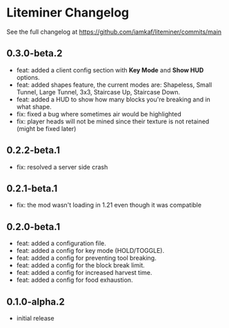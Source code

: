 # Liteminer Changelog

See the full changelog at https://github.com/iamkaf/liteminer/commits/main

## 0.3.0-beta.2

- feat: added a client config section with __Key Mode__ and __Show HUD__ options.
- feat: added shapes feature, the current modes are: Shapeless, Small Tunnel, Large Tunnel, 3x3, Staircase Up, Staircase Down.
- feat: added a HUD to show how many blocks you're breaking and in what shape.
- fix: fixed a bug where sometimes air would be highlighted
- fix: player heads will not be mined since their texture is not retained (might be fixed later)

## 0.2.2-beta.1

- fix: resolved a server side crash

## 0.2.1-beta.1

- fix: the mod wasn't loading in 1.21 even though it was compatible

## 0.2.0-beta.1

- feat: added a configuration file.
- feat: added a config for key mode (HOLD/TOGGLE).
- feat: added a config for preventing tool breaking.
- feat: added a config for the block break limit.
- feat: added a config for increased harvest time.
- feat: added a config for food exhaustion.

## 0.1.0-alpha.2

- initial release
